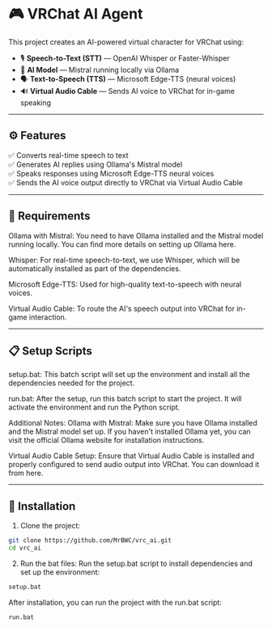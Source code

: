 # 🎮 VRChat AI Agent

This project creates an AI-powered virtual character for VRChat using:

- 🎙️ **Speech-to-Text (STT)** — OpenAI Whisper or Faster-Whisper  
- 🧠 **AI Model** — Mistral running locally via Ollama  
- 🗣️ **Text-to-Speech (TTS)** — Microsoft Edge-TTS (neural voices)  
- 🔊 **Virtual Audio Cable** — Sends AI voice to VRChat for in-game speaking  

---

## ⚙️ Features

✅ Converts real-time speech to text  
✅ Generates AI replies using Ollama's Mistral model  
✅ Speaks responses using Microsoft Edge-TTS neural voices  
✅ Sends the AI voice output directly to VRChat via Virtual Audio Cable  

---

## 🔧 Requirements
Ollama with Mistral: You need to have Ollama installed and the Mistral model running locally. You can find more details on setting up Ollama here.

Whisper: For real-time speech-to-text, we use Whisper, which will be automatically installed as part of the dependencies.

Microsoft Edge-TTS: Used for high-quality text-to-speech with neural voices.

Virtual Audio Cable: To route the AI's speech output into VRChat for in-game interaction.

---

## 📋 Setup Scripts
setup.bat: This batch script will set up the environment and install all the dependencies needed for the project.

run.bat: After the setup, run this batch script to start the project. It will activate the environment and run the Python script.

Additional Notes:
Ollama with Mistral: Make sure you have Ollama installed and the Mistral model set up. If you haven't installed Ollama yet, you can visit the official Ollama website for installation instructions.

Virtual Audio Cable Setup: Ensure that Virtual Audio Cable is installed and properly configured to send audio output into VRChat. You can download it from here.

---

## 💾 Installation

1. Clone the project:

```bash
git clone https://github.com/MrBWC/vrc_ai.git
cd vrc_ai
```

2. Run the bat files:
Run the setup.bat script to install dependencies and set up the environment:
```bash
setup.bat
```
After installation, you can run the project with the run.bat script:
```bash
run.bat
```